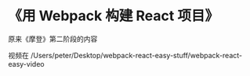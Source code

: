 # 《用 Webpack 构建 React 项目》

原来《摩登》第二阶段的内容

视频在
/Users/peter/Desktop/webpack-react-easy-stuff/webpack-react-easy-video